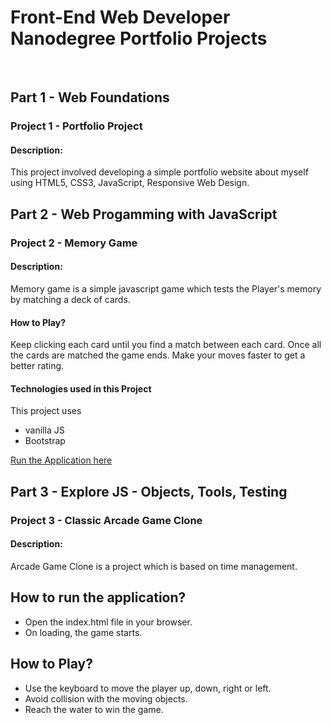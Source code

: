 # Front-End Web Developer Nanodegree Portfolio Projects
<br>

## Part 1 - Web Foundations

### Project 1 - Portfolio Project 
#### Description:
This project involved developing a simple portfolio website about myself using HTML5, CSS3, JavaScript, Responsive Web Design.

## Part 2 - Web Progamming with JavaScript

### Project 2 - Memory Game 
#### Description:
Memory game is a simple javascript game which tests the Player's memory by matching a deck of cards.

#### How to Play? 
Keep clicking each card until you find a match between each card. 
Once all the cards are matched the game ends.
Make your moves faster to get a better rating.

#### Technologies used in this Project
This project uses
* vanilla JS
* Bootstrap

[Run the Application here](https://padhma.github.io/Memory_Game/)

## Part 3 - Explore JS - Objects, Tools, Testing

### Project 3 - Classic Arcade Game Clone
#### Description:
Arcade Game Clone is a project which is based on time management.

## How to run the application?
* Open the index.html file in your browser.
* On loading, the game starts.

## How to Play?
* Use the keyboard to move the player up, down, right or left.
* Avoid collision with the moving objects.
* Reach the water to win the game.


